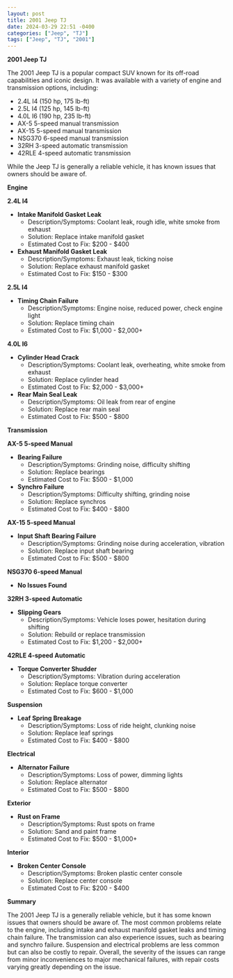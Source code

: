 ```yaml
---
layout: post
title: 2001 Jeep TJ
date: 2024-03-29 22:51 -0400
categories: ["Jeep", "TJ"]
tags: ["Jeep", "TJ", "2001"]
---
```

**2001 Jeep TJ**

The 2001 Jeep TJ is a popular compact SUV known for its off-road capabilities and iconic design. It was available with a variety of engine and transmission options, including:

- 2.4L I4 (150 hp, 175 lb-ft)
- 2.5L I4 (125 hp, 145 lb-ft)
- 4.0L I6 (190 hp, 235 lb-ft)
- AX-5 5-speed manual transmission
- AX-15 5-speed manual transmission
- NSG370 6-speed manual transmission
- 32RH 3-speed automatic transmission
- 42RLE 4-speed automatic transmission

While the Jeep TJ is generally a reliable vehicle, it has known issues that owners should be aware of.

**Engine**

**2.4L I4**

- **Intake Manifold Gasket Leak**
  - Description/Symptoms: Coolant leak, rough idle, white smoke from exhaust
  - Solution: Replace intake manifold gasket
  - Estimated Cost to Fix: $200 - $400
- **Exhaust Manifold Gasket Leak**
  - Description/Symptoms: Exhaust leak, ticking noise
  - Solution: Replace exhaust manifold gasket
  - Estimated Cost to Fix: $150 - $300

**2.5L I4**

- **Timing Chain Failure**
  - Description/Symptoms: Engine noise, reduced power, check engine light
  - Solution: Replace timing chain
  - Estimated Cost to Fix: $1,000 - $2,000+

**4.0L I6**

- **Cylinder Head Crack**
  - Description/Symptoms: Coolant leak, overheating, white smoke from exhaust
  - Solution: Replace cylinder head
  - Estimated Cost to Fix: $2,000 - $3,000+
- **Rear Main Seal Leak**
  - Description/Symptoms: Oil leak from rear of engine
  - Solution: Replace rear main seal
  - Estimated Cost to Fix: $500 - $800

**Transmission**

**AX-5 5-speed Manual**

- **Bearing Failure**
  - Description/Symptoms: Grinding noise, difficulty shifting
  - Solution: Replace bearings
  - Estimated Cost to Fix: $500 - $1,000
- **Synchro Failure**
  - Description/Symptoms: Difficulty shifting, grinding noise
  - Solution: Replace synchros
  - Estimated Cost to Fix: $400 - $800

**AX-15 5-speed Manual**

- **Input Shaft Bearing Failure**
  - Description/Symptoms: Grinding noise during acceleration, vibration
  - Solution: Replace input shaft bearing
  - Estimated Cost to Fix: $500 - $800

**NSG370 6-speed Manual**

- **No Issues Found**

**32RH 3-speed Automatic**

- **Slipping Gears**
  - Description/Symptoms: Vehicle loses power, hesitation during shifting
  - Solution: Rebuild or replace transmission
  - Estimated Cost to Fix: $1,200 - $2,000+

**42RLE 4-speed Automatic**

- **Torque Converter Shudder**
  - Description/Symptoms: Vibration during acceleration
  - Solution: Replace torque converter
  - Estimated Cost to Fix: $600 - $1,000

**Suspension**

- **Leaf Spring Breakage**
  - Description/Symptoms: Loss of ride height, clunking noise
  - Solution: Replace leaf springs
  - Estimated Cost to Fix: $400 - $800

**Electrical**

- **Alternator Failure**
  - Description/Symptoms: Loss of power, dimming lights
  - Solution: Replace alternator
  - Estimated Cost to Fix: $500 - $800

**Exterior**

- **Rust on Frame**
  - Description/Symptoms: Rust spots on frame
  - Solution: Sand and paint frame
  - Estimated Cost to Fix: $500 - $1,000+

**Interior**

- **Broken Center Console**
  - Description/Symptoms: Broken plastic center console
  - Solution: Replace center console
  - Estimated Cost to Fix: $200 - $400

**Summary**

The 2001 Jeep TJ is a generally reliable vehicle, but it has some known issues that owners should be aware of. The most common problems relate to the engine, including intake and exhaust manifold gasket leaks and timing chain failure. The transmission can also experience issues, such as bearing and synchro failure. Suspension and electrical problems are less common but can also be costly to repair. Overall, the severity of the issues can range from minor inconveniences to major mechanical failures, with repair costs varying greatly depending on the issue.

